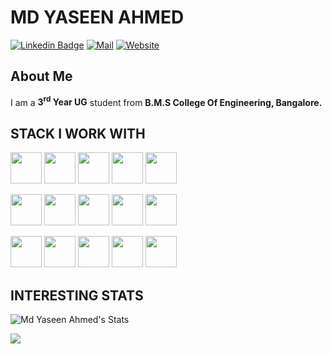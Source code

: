 # MD YASEEN AHMED


[![Linkedin Badge](https://img.shields.io/badge/-LinkedIn-blue?style=flat-square&logo=Linkedin&logoColor=white&link=https://www.linkedin.com/in/mdyaseenahmed)](https://www.linkedin.com/in/mdyaseenahmed)
[![Mail](https://img.shields.io/badge/-mdyaseenahmed1@gmail.com-gray?style=flat-square&logo=gmail&logoColor=red&link=)](mailto:mdyaseenahmed1@gmail.com)
[![Website](https://img.shields.io/badge/-Md_Yaseen_Ahmed-0a192f?style=flat-square&logo=google-chrome&logoColor=white&link=https://mdyaseenahmed.github.io)](https://mdyaseenahmed.github.io)

## About Me


I am a **3<sup>rd</sup> Year UG** student from <b>B.M.S College Of Engineering, Bangalore.</b>



## STACK I WORK WITH


<code><img height="50" src="https://www.vectorlogo.zone/logos/w3_html5/w3_html5-ar21.svg"></code>
<code><img height="50" src="https://www.vectorlogo.zone/logos/getbootstrap/getbootstrap-ar21.svg"></code>
<code><img height="50" src="https://www.vectorlogo.zone/logos/javascript/javascript-ar21.svg"></code>
<code><img height="50" src="https://www.vectorlogo.zone/logos/jquery/jquery-ar21.svg"></code>
<code><img height="50" src="https://www.vectorlogo.zone/logos/expressjs/expressjs-ar21.svg"></code>

<code><img height="50" src="https://www.vectorlogo.zone/logos/reactjs/reactjs-ar21.svg"></code>
<code><img height="50" src="https://www.vectorlogo.zone/logos/nodejs/nodejs-ar21.svg"></code>
<code><img height="50" src="https://www.vectorlogo.zone/logos/mongodb/mongodb-ar21.svg"></code>
<code><img height="50" src="https://www.vectorlogo.zone/logos/java/java-ar21.svg"></code>
<code><img height="50" src="https://www.vectorlogo.zone/logos/php/php-ar21.svg"></code>

<code><img height="50" src="https://www.vectorlogo.zone/logos/mysql/mysql-ar21.svg"></code>
<code><img height="50" src="https://www.vectorlogo.zone/logos/getpostman/getpostman-ar21.svg"></code>
<code><img height="50" src="https://www.vectorlogo.zone/logos/git-scm/git-scm-ar21.svg"></code>
<code><img height="50" src="https://www.vectorlogo.zone/logos/github/github-ar21.svg"></code>
<code><img height="50" src="https://www.vectorlogo.zone/logos/netlify/netlify-ar21.svg"></code>



## INTERESTING STATS

![Md Yaseen Ahmed's Stats](https://github-readme-stats.vercel.app/api?username=mdyaseenahmed&show_icons=true&theme=radical)


<a href="https://github.com/anuraghazara/github-readme-stats"><img src="https://github-readme-stats.vercel.app/api/top-langs/?username=mdyaseenahmed&layout=compact&theme=radical" /></a>
